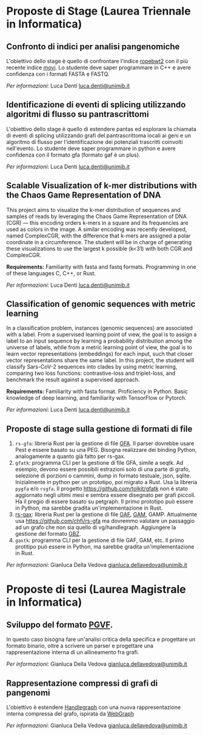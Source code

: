 # Proposte di Stage (Laurea Triennale in Informatica)

## Confronto di indici per analisi pangenomiche

L'obiettivo dello stage è quello di confrontare l'indice [ropebwt2](https://github.com/lh3/ropebwt2) con il più recente indice [movi](https://github.com/mohsenzakeri/movi). Lo studente deve saper programmare in C++ e avere confidenza con i formati FASTA e FASTQ.

*Per informazioni*: Luca Denti <luca.denti@unimib.it>

## Identificazione di eventi di splicing utilizzando algoritmi di flusso su pantrascrittomi
L'obiettivo dello stage è quello di estendere pantas ed esplorare la chiamata di eventi di splicing utilizzando grafi del pantrascrittoma locali ai geni e un algoritmo di flusso per l'identificazione dei potenziali trascritti coinvolti nell'evento. Lo studente deve saper programmare in python e avere confidenza con il formato gfa (formato gaf è un plus).

*Per informazioni*: Luca Denti <luca.denti@unimib.it>

##  Scalable Visualization of k-mer distributions with the Chaos Game Representation of DNA

This project aims to visualize the k-mer distribution of sequences and samples of reads by leveraging the Chaos Game Representation of DNA (CGR) — this encoding orders k-mers in a square and its frequencies are used as colors in the image. A similar encoding was recently developed, named  ComplexCGR, with the difference that k-mers are assigned a polar coordinate in a circumference.
The student will be in charge of generating these visualizations to use the largest k possible (k<31) with both CGR and ComplexCGR.

**Requirements:** Familiarity with fasta and fastq formats. Programming in one of these languages C, C++, or Rust.

*Per informazioni*: Luca Denti <luca.denti@unimib.it>

## Classification of genomic sequences with metric learning 
In a classification problem, instances (genomic sequences) are associated with a label. From a supervised learning point of view, the goal is to assign a label to an input sequence by learning a probability distribution among the universe of labels, while from a metric learning point of view, the goal is to learn vector representations (embeddings) for each input, such that closer vector representations share the same label.
In this project, the student will classify Sars-CoV-2 sequences into clades by using metric learning, comparing two loss functions: contrastive-loss and triplet-loss, and benchmark the result against a supervised approach.

**Requirements:** Familiarity with fasta format. Proficiency in Python. Basic knowledge of deep learning, and familiarity with TensorFlow or Pytorch.

*Per informazioni*: Luca Denti <luca.denti@unimib.it>

## Proposte di stage sulla gestione di formati di file

1. `rs-gfa`: libreria Rust per la gestione di file [GFA](https://github.com/GFA-spec/GFA-spec/blob/master/GFA1.md).
Il parser dovrebbe usare Pest e essere basato su una PEG. Bisogna realizzare dei binding Python, analogamente a quanto già fatto per rs-gax.
3. `gfatk`: programma CLI per la gestione di file GFA, simile a seqtk. Ad esempio, devono essere possibili estrazioni solo di una parte di grafo, selezione di porzioni o cammini, dump in formato testuale, json, sqlite. Inizialmente in python per un prototipo, poi migrato a Rust. Usa la libreria `pygfa` e/o `rsgfa`. Il progetto https://github.com/tolkit/gfatk non è stato aggiornato negli ultimi mesi e sembra essere disegnato per grafi piccoli. Ha il pregio di essere basato su petgraph.
Il primo prototipo può essere in Python, ma sarebbe gradita un'implementazione in Rust.
4. [rs-gax](https://github.com/AlgoLab/rs-gax): libreria Rust per la gestione di file [GAF](https://github.com/lh3/gfatools/blob/master/doc/rGFA.md#the-graph-alignment-format-gaf), [GAM](https://github.com/vgteam/vg/wiki/File-Formats#gam-graph-alignment--map-vgs-bam), GAMP. Attualmente usa https://github.com/chfi/rs-gfa ma dovremmo valutare un passaggio ad un grafo che non sia quello di vg/handlegraph. Aggiungere la gestione del formato [GBZ](https://github.com/jltsiren/gbwtgraph/blob/master/SERIALIZATION.md). 
5. `gaxtk`: programma CLI per la gestione di file GAF, GAM, etc.
Il primo protitipo può essere in Python, ma sarebbe gradita un'implementazione in Rust.

*Per informazioni*: Gianluca Della Vedova <gianluca.dellavedova@unimib.it>

# Proposte di tesi (Laurea Magistrale in Informatica)

## Sviluppo del formato [PGVF](https://github.com/pangenome/pgvf-spec). 

In questo caso bisogna fare un'analisi critica della specifica e progettare un formato binario, oltre a scrivere un parser e progettare una rappresentazione interna di un allineamento fra grafi.

*Per informazioni*: Gianluca Della Vedova <gianluca.dellavedova@unimib.it>
   
## Rappresentazione compressi di grafi di pangenomi

L'obiettivo è estendere [Handlegraph](https://pangenome.github.io/handlegraph/index.html) con una nuova rappresentazione interna compressa del grafo, ispirata da [WebGraph](https://webgraph.di.unimi.it/)

*Per informazioni*: Gianluca Della Vedova <gianluca.dellavedova@unimib.it>
